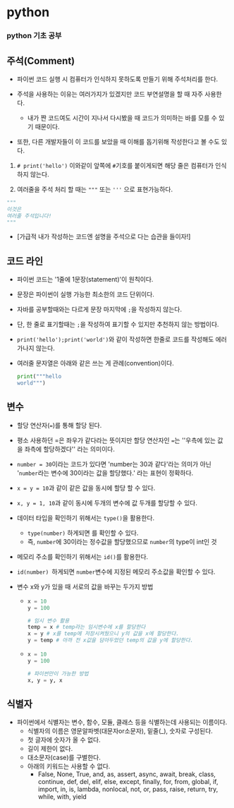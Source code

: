 # python

### python 기초 공부



## 주석(Comment)

- 파이썬 코드 실행 시 컴퓨터가 인식하지 못하도록 만들기 위해 주석처리를 한다.

- 주석을 사용하는 이유는 여러가지가 있겠지만 코드 부연설명을 할 때 자주 사용한다.
  - 내가 짠 코드여도 시간이 지나서 다시봤을 때 코드가 의미하는 바를 모를 수 있기 때문이다.

- 또한, 다른 개발자들이 이 코드를 보았을 때 이해를 돕기위해 작성한다고 볼 수도 있다.



1. `# print('hello')` 이와같이 앞쪽에 `#`기호를 붙이게되면 해당 줄은 컴퓨터가 인식하지 않는다.

2. 여러줄을 주석 처리 할 때는  `"""` 또는 `'''` 으로 표현가능하다.

```python
"""
이것은
여러줄 주석입니다!
"""
```



- [가급적 내가 작성하는 코드엔 설명을 주석으로 다는 습관을 들이자!]



## 코드 라인

- 파이썬 코드는 '1줄에 1문장(statement)'이 원칙이다.
- 문장은 파이썬이 실행 가능한 최소한의 코드 단위이다.
- 자바를 공부할때와는 다르게 문장 마지막에 `;`을 작성하지 않는다.
- 단, 한 줄로 표기할때는 `;`을 작성하여 표기할 수 있지만 추천하지 않는 방법이다.
  
- `print('hello');print('world')`와 같이 작성하면 한줄로 코드를 작성해도 에러가나지 않는다.
  
- 여러줄 문자열은 아래와 같은 쓰는 게 관례(convention)이다.

  ```python
  print("""hello
  world""")
  ```

  

## 변수

- 할당 연산자(`=`)를 통해 할당 된다.
- 평소 사용하던  =은 좌우가 같다라는 뜻이지만 할당 연산자인 `=`는 ''우측에 있는 값을 좌측에 할당하겠다'' 라는 의미이다.
- `number = 30`이라는 코드가 있다면 'number는 30과 같다'라는 의미가 아닌 '`number`라는 변수에 30이라는 값을 할당했다.' 라는 표현이 정확하다.
- `x = y = 10`과 같이 같은 값을 동시에 할당 할 수 있다.
- `x, y = 1, 10`과 같이 동시에 두개의 변수에 값 두개를 할당할 수 있다.
- 데이터 타입을 확인하기 위해서는 `type()`을 활용한다.
  - `type(number)` 하게되면 <class int>를 확인할 수 있다.
  - 즉, `number`에 30이라는 정수값을 할당했으므로 `number`의 type이 int인 것

- 메모리 주소를 확인하기 위해서는 `id()`를 활용한다.
  
- `id(number) `하게되면 `number`변수에 지정된 메모리 주소값을 확인할 수 있다.
  
- 변수 x와 y가 있을 때 서로의 값을 바꾸는 두가지 방법

  - ```python
    x = 10
    y = 100
    
    # 임시 변수 활용
    temp = x # temp라는 임시변수에 x를 할당한다
    x = y # x를 temp에 저장시켜뒀으니 y의 값을 x에 할당한다.
    y = temp # 아까 전 x값을 담아두었던 temp의 값을 y에 할당한다.
    ```

  - ```python
    x = 10
    y = 100
    
    # 파이썬만이 가능한 방법
    x, y = y, x
    ```



## 식별자

- 파이썬에서 식별자는 변수, 함수, 모듈, 클래스 등을 식별하는데 사용되는 이름이다.
  - 식별자의 이름은 영문알파벳(대문자or소문자), 밑줄(_), 숫자로 구성된다.
  - 첫 글자에 숫자가 올 수 없다.
  - 길이 제한이 없다.
  - 대소문자(case)를 구별한다.
  - 아래의 키워드는 사용할 수 없다.
    - False, None, True, and, as, assert, async, await, break, class, continue, def, del, elif, else, except, finally, for, from, global, if, import, in, is, lambda, nonlocal, not, or, pass, raise, return, try, while, with, yield